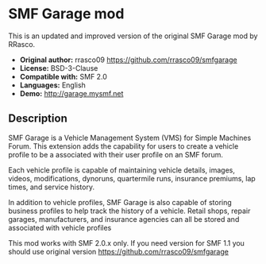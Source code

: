 # SMF Garage mod
This is an updated and improved version of the original SMF Garage mod by RRasco.
* **Original author:** rrasco09 https://github.com/rrasco09/smfgarage
* **License:** BSD-3-Clause
* **Compatible with:** SMF 2.0  
* **Languages:** English  
* **Demo:** http://garage.mysmf.net

## Description

SMF Garage is a Vehicle Management System (VMS) for Simple Machines Forum. This extension adds the capability for users to create a vehicle profile to be a associated with their user profile on an SMF forum.

Each vehicle profile is capable of maintaining vehicle details, images, videos, modifications, dynoruns, quartermile runs, insurance premiums, lap times, and service history.

In addition to vehicle profiles, SMF Garage is also capable of storing business profiles to help track the history of a vehicle. Retail shops, repair garages, manufacturers, and insurance agencies can all be stored and associated with vehicle profiles

This mod works with SMF 2.0.x only. If you need version for SMF 1.1 you should use original version https://github.com/rrasco09/smfgarage